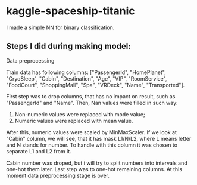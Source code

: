 # kaggle-spaceship-titanic
I made a simple NN for binary classification.

## Steps I did during making model:

Data preprocessing

Train data has following columns: ["PassengerId", "HomePlanet", "CryoSleep", "Cabin", "Destination", "Age", "VIP", "RoomService", "FoodCourt", "ShoppingMall", "Spa", "VRDeck", "Name", "Transported"].

First step was to drop columns, that has no impact on result, such as "PassengerId" and "Name". Then, Nan values were filled in such way:
1) Non-numeric values were replaced with mode value;
2) Numeric values were replaced with mean value.

After this, numeric values were scaled by MinMaxScaler. If we look at "Cabin" column, we will see, that it has mask L1/N/L2, where L means letter and N stands for number. To handle with this column it was chosen to separate L1 and L2 from it.

Cabin number was droped, but i will try to split numbers into intervals and one-hot them later.
Last step was to one-hot remaining columns. At this moment data preprocessing stage is over.
